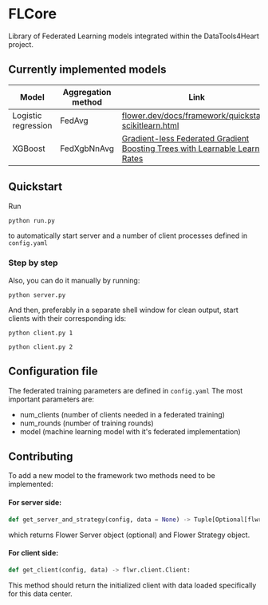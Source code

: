 # FLCore
Library of Federated Learning models integrated within the DataTools4Heart project.

## Currently implemented models
| Model | Aggregation method | Link |
|---|---|---|
|Logistic regression| FedAvg |[flower.dev/docs/framework/quickstart-scikitlearn.html](https://flower.dev/docs/framework/quickstart-scikitlearn.html)|
|XGBoost| FedXgbNnAvg |[Gradient-less Federated Gradient Boosting Trees with Learnable Learning Rates](https://arxiv.org/abs/2304.07537)|

## Quickstart
Run 
```
python run.py
```
to automatically start server and a number of client processes defined in `config.yaml`

### Step by step
Also, you can do it manually by running:
```
python server.py
```
And then, preferably in a separate shell window for clean output, start clients with their corresponding ids:
```
python client.py 1
```
```
python client.py 2
```

## Configuration file
The federated training parameters are defined in ```config.yaml```
The most important parameters are:
 - num_clients (number of clients needed in a federated training)
 - num_rounds (number of training rounds)
 - model (machine learning model with it's federated implementation)

 ## Contributing
 To add a new model to the framework two methods need to be implemented:
 #### For server side:

 ```python
 def get_server_and_strategy(config, data = None) -> Tuple[Optional[flwr.server.Server], flwr.server.strategy.Strategy]:
 ```
 which returns Flower Server object (optional) and Flower Strategy object.

#### For client side:

 ```python
 def get_client(config, data) -> flwr.client.Client:

 ```
 This method should return the initialized client with data loaded specifically for this data center.


